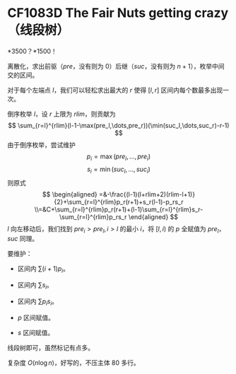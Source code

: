 # CF1083D The Fair Nuts getting crazy（线段树）

\*3500？\*1500！

离散化，求出前驱（$pre$，没有则为 $0$）后继（$suc$，没有则为 $n+1$），枚举中间交的区间。

对于每个左端点 $l$，我们可以轻松求出最大的 $r$ 使得 $[l,r]$ 区间内每个数最多出现一次。

倒序枚举 $l$，设 $r$ 上限为 $rlim$，则贡献为
$$
\sum_{r=l}^{rlim}(l-1-\max(pre_l,\dots,pre_r))(\min(suc_l,\dots,suc_r)-r-1)
$$
由于倒序枚举，尝试维护
$$
p_i=\max(pre_l,\dots,pre_i)
$$
$$
s_i=\min(suc_l,\dots,suc_i)
$$
则原式
$$
\begin{aligned}
=&-\frac{(l-1)(l+rlim+2)(rlim-l+1)}{2}+\sum_{r=l}^{rlim}p_r(r+1)+s_r(l-1)-p_rs_r
\\=&C+\sum_{r=l}^{rlim}p_r(r+1)+(l-1)\sum_{r=l}^{rlim}s_r-\sum_{r=l}^{rlim}p_rs_r
\end{aligned}
$$
$l$ 向左移动后，我们找到 $pre_i>pre_l,i>l$ 的最小 $i$，将 $[l,i)$ 的 $p$ 全赋值为 $pre_l$，$suc$ 同理。

要维护：

* 区间内 $\sum (i+1)p_i$。

* 区间内 $\sum s_i$。

* 区间内 $\sum p_is_i$。

* $p$ 区间赋值。

* $s$ 区间赋值。

线段树即可，虽然标记有点多。

复杂度 $O(n\log n)$，好写的，不压主体 80 多行。